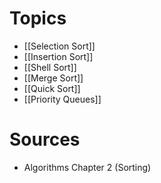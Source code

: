 # Topics
+ [[Selection Sort]]
+ [[Insertion Sort]]
+ [[Shell Sort]]
+ [[Merge Sort]]
+ [[Quick Sort]]
+ [[Priority Queues]]
# Sources
+ Algorithms Chapter 2 (Sorting)